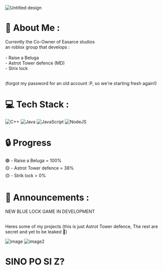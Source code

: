 ![Untitled design](https://github.com/user-attachments/assets/2076f687-84df-43eb-ae7d-04ded6e40f63)

# 💫 About Me :

Currently the Co-Owner of Easarce studios<br>an roblox group that develops :<br><br>- Raise a Beluga<br>- Astrot Tower defence (MD)<br>- Strix lock

<br>(forgot my password for an old account :P, so we're starting fresh again!)


# 💻 Tech Stack :
![C++](https://img.shields.io/badge/c++-%2300599C.svg?style=for-the-badge&logo=c%2B%2B&logoColor=white) ![Java](https://img.shields.io/badge/java-%23ED8B00.svg?style=for-the-badge&logo=openjdk&logoColor=white) ![JavaScript](https://img.shields.io/badge/javascript-%23323330.svg?style=for-the-badge&logo=javascript&logoColor=%23F7DF1E) ![NodeJS](https://img.shields.io/badge/node.js-6DA55F?style=for-the-badge&logo=node.js&logoColor=white)


# 🔒 Progress
🟢 - Raise a Beluga = 100% <br>🟡 - Astrot Tower defence = 38% <br>🟡 - Strik lock = 0% 

# 📢 Announcements :
NEW BLUE LOCK GAME IN DEVELOPMENT


<br> Heres some of my projects (this is just Astrot Tower defence, The rest are secret and yet to be leaked 👀)

![image](https://github.com/user-attachments/assets/7a23975a-9973-4854-8934-c5626091c19c)
![image2](https://github.com/user-attachments/assets/e7ae9a3e-53ec-4336-87f7-cc4c4ca5937c)

# SINO PO SI Z?
